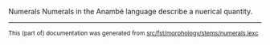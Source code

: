 Numerals
Numerals in the Anambé language describe a nuerical quantity.

* * *

<small>This (part of) documentation was generated from [src/fst/morphology/stems/numerals.lexc](https://github.com/giellalt/lang-aan/blob/main/src/fst/morphology/stems/numerals.lexc)</small>
